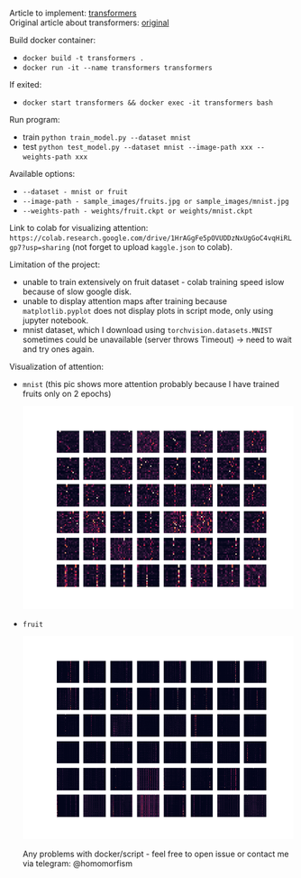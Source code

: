 Article to implement: [transformers](https://arxiv.org/pdf/2010.11929.pdf) \
Original article about transformers: [original](https://arxiv.org/pdf/1706.03762.pdf)

Build docker container:

- ```docker build -t transformers . ```
- ```docker run -it --name transformers transformers```

If exited:
- ```docker start transformers && docker exec -it transformers bash```

Run program:

- train ```python train_model.py --dataset mnist```
- test  ```python test_model.py --dataset mnist --image-path xxx --weights-path xxx```

Available options:

- ```--dataset - mnist or fruit```
- ```--image-path - sample_images/fruits.jpg or sample_images/mnist.jpg```
- ```--weights-path - weights/fruit.ckpt or weights/mnist.ckpt```


Link to colab for visualizing attention: ```https://colab.research.google.com/drive/1HrAGgFe5pOVUDDzNxUgGoC4vqHiRLgp7?usp=sharing``` (not forget to upload ```kaggle.json``` to colab).

Limitation of the project:
- unable to train extensively on fruit dataset - colab training speed islow because of slow google disk.
- unable to display attention maps after training because ```matplotlib.pyplot``` does not display plots in script mode, only using jupyter notebook.
- mnist dataset, which I download using ```torchvision.datasets.MNIST``` sometimes could be unavailable (server throws Timeout) -> need to wait and try ones again.


Visualization of attention:

- ```mnist``` (this pic shows more attention probably because I have trained fruits only on 2 epochs)

  ![mnist](attention/attn_mnist.png)


- ```fruit```

  ![fruit](attention/attn_fruit.png)
  
  
  Any problems with docker/script - feel free to open issue or contact me via telegram: @homomorfism
